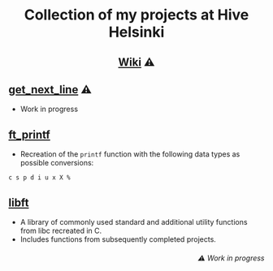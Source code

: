 # <p align="middle">Collection of my projects at Hive Helsinki</p>

## <p align="middle">[Wiki](https://github.com/mordori/Hive-Helsinki/wiki) ⚠

## [get_next_line](https://github.com/mordori/Hive-Helsinki/tree/main/ft_printf#ft_printf) ⚠

- Work in progress

## [ft_printf](https://github.com/mordori/Hive-Helsinki/tree/main/ft_printf#ft_printf)

- Recreation of the `printf` function with the following data types as possible conversions:
```
c s p d i u x X %
```

## [libft](https://github.com/mordori/Hive-Helsinki/tree/main/libft#libft)

- A library of commonly used standard and additional utility functions from libc recreated in C.
- Includes functions from subsequently completed projects.

###### <p align="right">⚠ Work in progress
